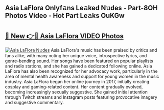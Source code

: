## Asia LaFlora Onlyf𝚊ns Le𝚊ked N𝚞des - Part-8OH Photos Video - Hot Part Le𝚊ks OuKGw

# <h2><a href="http://ac2094.deff.icu/?id=Asia+LaFlora">🔗 New 👉🔴 Asia LaFlora VIDEO Photos</a></h2>

[![Asia LaFlora N𝚞des](https://i.imgur.com/rIISA9y.gif)](http://ac2094.deff.icu/?id=Asia+LaFlora)
Asia LaFlora's music has been praised by critics and fans alike, with many noting her unique voice, introspective lyrics, and genre-bending sound. Her songs have been featured on popular playlists and radio stations, and she has gained a dedicated following online. Asia LaFlora has also been recognized for her advocacy work, particularly in the area of mental health awareness and support for young women in the music industry. Asia LaFlora began her online journey in 2017, initially creating cosplay and gaming-related content. Her content gradually evolved, becoming increasingly sexually suggestive. She gained initial attention through Twitch streams and Instagram posts featuring provocative imagery and suggestive commentary.
